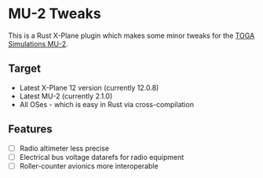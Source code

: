 # MU-2 Tweaks

This is a Rust X-Plane plugin which makes some minor tweaks for the [TOGA Simulations MU-2](https://www.x-aviation.com/catalog/product_info.php/toga-simulations-marquise-p-226).

## Target

- Latest X-Plane 12 version (currently 12.0.8)
- Latest MU-2 (currently 2.1.0)
- All OSes - which is easy in Rust via cross-compilation

## Features

- [ ] Radio altimeter less precise
- [ ] Electrical bus voltage datarefs for radio equipment
- [ ] Roller-counter avionics more interoperable

